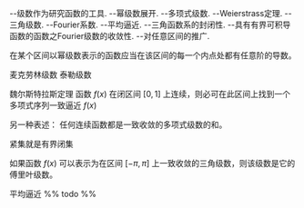 

--级数作为研究函数的工具.
--幂级数展开.
--多顼式级数.
--Weierstrass定理.
--三角级数.
--Fourier系数.
--平均逼近.
--三角函数系的封闭性.
--具有有界可积导函数的函数之Fourier级数的收敛性.
--对任意区间的推广.



在某个区间以幂级数表示的函数应当在该区间的每一个内点处都有任意阶的导数。

麦克劳林级数
泰勒级数

魏尔斯特拉斯定理
函数 ${f(x)}$ 在闭区间 ${[0,1]}$ 上连续，则必可在此区间上找到一个多项式序列一致逼近 $f(x)$

另一种表述：
任何连续函数都是一致收敛的多项式级数的和。

紧集就是有界闭集

如果函数 ${f(x)}$ 可以表示为在区间 ${[-\pi,\pi]}$ 上一致收敛的三角级数，则该级数是它的傅里叶级数。

平均逼近
%% todo %%

